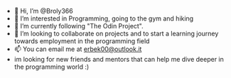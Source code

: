 - 👋 Hi, I’m @Broly366
- 👀 I’m interested in Programming, going to the gym and hiking
- 🌱 I’m currently following "The Odin Project".
- 💞️ I’m looking to collaborate on projects and to start a learning journey towards employment in the programming field
- 📫 You can email me at erbek00@outlook.it
- im looking for new friends and mentors that can help me dive deeper in the programming world :) 
<!---
Broly366/Broly366 is a ✨ special ✨ repository because its `README.md` (this file) appears on your GitHub profile.
You can click the Preview link to take a look at your changes.
--->
